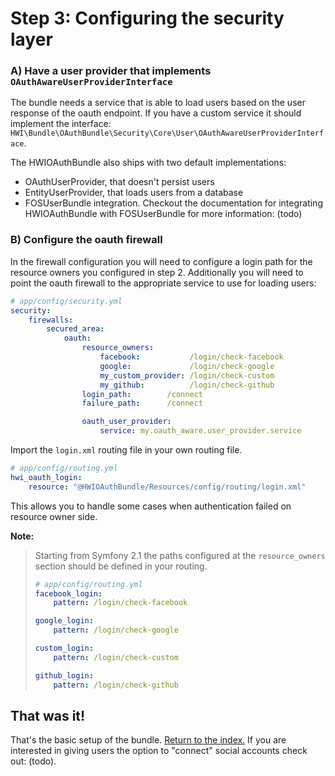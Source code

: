 Step 3: Configuring the security layer
======================================

### A) Have a user provider that implements `OAuthAwareUserProviderInterface`

The bundle needs a service that is able to load users based on the user
response of the oauth endpoint. If you have a custom service it should
implement the interface: `HWI\Bundle\OAuthBundle\Security\Core\User\OAuthAwareUserProviderInterface`.

The HWIOAuthBundle also ships with two default implementations:

- OAuthUserProvider, that doesn't persist users
- EntityUserProvider, that loads users from a database
- FOSUserBundle integration. Checkout the documentation for integrating
  HWIOAuthBundle with FOSUserBundle for more information: (todo)

### B) Configure the oauth firewall

In the firewall configuration you will need to configure a login path for the
resource owners you configured in step 2. Additionally you will need to point
the oauth firewall to the appropriate service to use for loading users:

``` yaml
# app/config/security.yml
security:
    firewalls:
        secured_area:
            oauth:
                resource_owners:
                    facebook:           /login/check-facebook
                    google:             /login/check-google
                    my_custom_provider: /login/check-custom
                    my_github:          /login/check-github
                login_path:        /connect
                failure_path:      /connect

                oauth_user_provider:
                    service: my.oauth_aware.user_provider.service
```

Import the `login.xml` routing file in your own routing file.

``` yaml
# app/config/routing.yml
hwi_oauth_login:
    resource: "@HWIOAuthBundle/Resources/config/routing/login.xml"
```

This allows you to handle some cases when authentication failed on resource owner side.

**Note:**

> Starting from Symfony 2.1 the paths configured at the `resource_owners`
> section should be defined in your routing.
>
> ``` yaml
> # app/config/routing.yml
> facebook_login:
>     pattern: /login/check-facebook
>
> google_login:
>     pattern: /login/check-google
>
> custom_login:
>     pattern: /login/check-custom
>
> github_login:
>     pattern: /login/check-github
> ```


## That was it!
That's the basic setup of the bundle. [Return to the index.](index.md) If you
are interested in giving users the option to "connect" social accounts check out: (todo).
